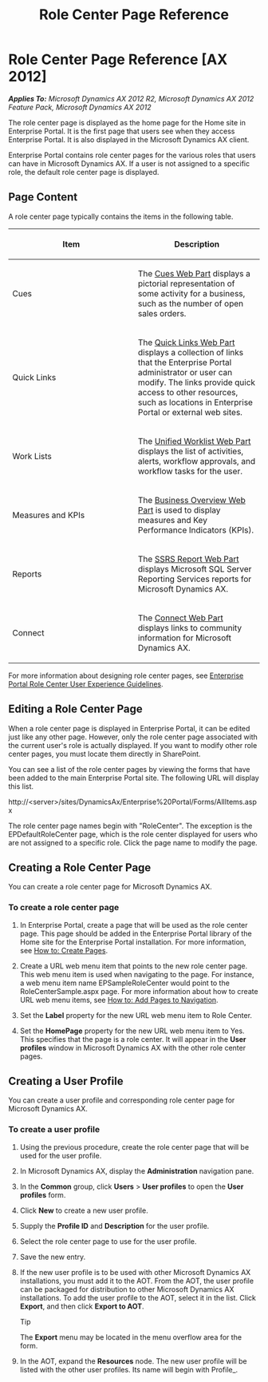 ﻿---
title: Role Center Page Reference
TOCTitle: Role Center Page
ms:assetid: 7a58bb8a-72e4-402e-bb1b-375eae9f6d60
ms:mtpsurl: https://msdn.microsoft.com/en-us/library/Cc558235(v=AX.60)
ms:contentKeyID: 35245415
ms.date: 11/07/2012
mtps_version: v=AX.60
---

# Role Center Page Reference [AX 2012]


_**Applies To:** Microsoft Dynamics AX 2012 R2, Microsoft Dynamics AX 2012 Feature Pack, Microsoft Dynamics AX 2012_

The role center page is displayed as the home page for the Home site in Enterprise Portal. It is the first page that users see when they access Enterprise Portal. It is also displayed in the Microsoft Dynamics AX client.

Enterprise Portal contains role center pages for the various roles that users can have in Microsoft Dynamics AX. If a user is not assigned to a specific role, the default role center page is displayed.

## Page Content

A role center page typically contains the items in the following table.

<table>
<colgroup>
<col style="width: 50%" />
<col style="width: 50%" />
</colgroup>
<thead>
<tr class="header">
<th><p>Item</p></th>
<th><p>Description</p></th>
</tr>
</thead>
<tbody>
<tr class="odd">
<td><p>Cues</p></td>
<td><p>The <a href="cues-web-part.md">Cues Web Part</a> displays a pictorial representation of some activity for a business, such as the number of open sales orders.</p></td>
</tr>
<tr class="even">
<td><p>Quick Links</p></td>
<td><p>The <a href="quick-links-web-part.md">Quick Links Web Part</a> displays a collection of links that the Enterprise Portal administrator or user can modify. The links provide quick access to other resources, such as locations in Enterprise Portal or external web sites.</p></td>
</tr>
<tr class="odd">
<td><p>Work Lists</p></td>
<td><p>The <a href="unified-worklist-web-part.md">Unified Worklist Web Part</a> displays the list of activities, alerts, workflow approvals, and workflow tasks for the user.</p></td>
</tr>
<tr class="even">
<td><p>Measures and KPIs</p></td>
<td><p>The <a href="business-overview-web-part.md">Business Overview Web Part</a> is used to display measures and Key Performance Indicators (KPIs).</p></td>
</tr>
<tr class="odd">
<td><p>Reports</p></td>
<td><p>The <a href="ssrs-report-web-part.md">SSRS Report Web Part</a> displays Microsoft SQL Server Reporting Services reports for Microsoft Dynamics AX.</p></td>
</tr>
<tr class="even">
<td><p>Connect</p></td>
<td><p>The <a href="connect-web-part.md">Connect Web Part</a> displays links to community information for Microsoft Dynamics AX.</p></td>
</tr>
</tbody>
</table>


For more information about designing role center pages, see [Enterprise Portal Role Center User Experience Guidelines](enterprise-portal-role-center-user-experience-guidelines.md).

## Editing a Role Center Page

When a role center page is displayed in Enterprise Portal, it can be edited just like any other page. However, only the role center page associated with the current user's role is actually displayed. If you want to modify other role center pages, you must locate them directly in SharePoint.

You can see a list of the role center pages by viewing the forms that have been added to the main Enterprise Portal site. The following URL will display this list.

http://\<server\>/sites/DynamicsAx/Enterprise%20Portal/Forms/AllItems.aspx

The role center page names begin with "RoleCenter". The exception is the EPDefaultRoleCenter page, which is the role center displayed for users who are not assigned to a specific role. Click the page name to modify the page.

## Creating a Role Center Page

You can create a role center page for Microsoft Dynamics AX.

### To create a role center page

1.  In Enterprise Portal, create a page that will be used as the role center page. This page should be added in the Enterprise Portal library of the Home site for the Enterprise Portal installation. For more information, see [How to: Create Pages](how-to-create-pages.md).

2.  Create a URL web menu item that points to the new role center page. This web menu item is used when navigating to the page. For instance, a web menu item name EPSampleRoleCenter would point to the RoleCenterSample.aspx page. For more information about how to create URL web menu items, see [How to: Add Pages to Navigation](how-to-add-pages-to-navigation.md).

3.  Set the **Label** property for the new URL web menu item to Role Center.

4.  Set the **HomePage** property for the new URL web menu item to Yes. This specifies that the page is a role center. It will appear in the **User profiles** window in Microsoft Dynamics AX with the other role center pages.

## Creating a User Profile

You can create a user profile and corresponding role center page for Microsoft Dynamics AX.

### To create a user profile

1.  Using the previous procedure, create the role center page that will be used for the user profile.

2.  In Microsoft Dynamics AX, display the **Administration** navigation pane.

3.  In the **Common** group, click **Users** \> **User profiles** to open the **User profiles** form.

4.  Click **New** to create a new user profile.

5.  Supply the **Profile ID** and **Description** for the user profile.

6.  Select the role center page to use for the user profile.

7.  Save the new entry.

8.  If the new user profile is to be used with other Microsoft Dynamics AX installations, you must add it to the AOT. From the AOT, the user profile can be packaged for distribution to other Microsoft Dynamics AX installations. To add the user profile to the AOT, select it in the list. Click **Export**, and then click **Export to AOT**.
    

    > [!TIP]
    > <P>The <STRONG>Export</STRONG> menu may be located in the menu overflow area for the form.</P>



9.  In the AOT, expand the **Resources** node. The new user profile will be listed with the other user profiles. Its name will begin with Profile\_.

